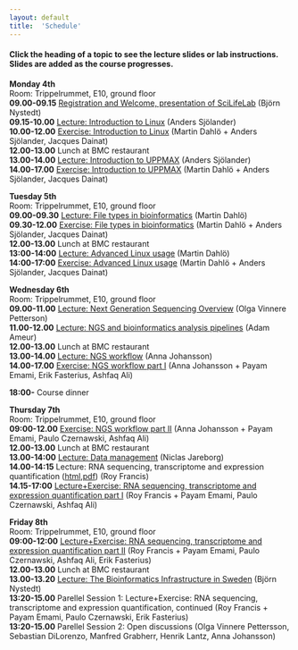 ```yaml
---
layout: default
title:  'Schedule'
---
```


#### Click the heading of a topic to see the lecture slides or lab instructions. Slides are added as the course progresses.




**Monday 4th**  
Room: Trippelrummet, E10, ground floor  
**09.00-09.15** [Registration and Welcome, presentation of SciLifeLab]() (Björn Nystedt)  
**09.15-10.00** [Lecture: Introduction to Linux](slides/linux-tutorial.pdf) (Anders Sjölander)  
**10.00-12.00** [Exercise: Introduction to Linux](labs/linux-intro) (Martin Dahlö + Anders Sjölander, Jacques Dainat)  
**12.00-13.00** Lunch at BMC restaurant  
**13.00-14.00** [Lecture: Introduction to UPPMAX](slides/UPPMAX-tutorial.pdf) (Anders Sjölander)  
**14.00-17.00** [Exercise: Introduction to UPPMAX](labs/uppmax-intro) (Martin Dahlö + Anders Sjölander, Jacques Dainat)  

**Tuesday 5th**  
Room: Trippelrummet, E10, ground floor  
**09.00-09.30** [Lecture: File types in bioinformatics](slides/file_types.pdf) (Martin Dahlö)  
**09.30-12.00** [Exercise: File types in bioinformatics](labs/filetypes) (Martin Dahlö + Anders Sjölander, Jacques Dainat)  
**12.00-13.00** Lunch at BMC restaurant  
**13:00-14:00** [Lecture: Advanced Linux usage](slides/advanced_linux.pdf) (Martin Dahlö)  
**14:00-17:00** [Exercise: Advanced Linux usage](labs/loops_lab) (Martin Dahlö + Anders Sjölander, Jacques Dainat)  

**Wednesday 6th**  
Room: Trippelrummet, E10, ground floor  
**09.00-11.00** [Lecture: Next Generation Sequencing Overview]() (Olga Vinnere Petterson)  
**11.00-12.00** [Lecture: NGS and bioinformatics analysis pipelines]() (Adam Ameur)  
**12.00-13.00** Lunch at BMC restaurant  
**13.00-14.00** [Lecture: NGS workflow]() (Anna Johansson)  
**14.00-17.00** [Exercise: NGS workflow part I]() (Anna Johansson + Payam Emami, Erik Fasterius, Ashfaq Ali)  

**18:00-** Course dinner  

**Thursday 7th**  
Room: Trippelrummet, E10, ground floor  
**09:00-12.00** [Exercise: NGS workflow part II]() (Anna Johansson + Payam Emami, Paulo Czernawski, Ashfaq Ali)  
**12.00-13.00** Lunch at BMC restaurant  
**13.00-14:00** [Lecture: Data management]() (Niclas Jareborg)  
**14.00-14:15** Lecture: RNA sequencing, transcriptome and expression quantification  ([html](),[pdf]()) (Roy Francis)  
**14.15-17:00** [Lecture+Exercise:  RNA sequencing, transcriptome and expression quantification part I]() (Roy Francis + Payam Emami, Paulo Czernawski, Ashfaq Ali)  

**Friday 8th**  
Room: Trippelrummet, E10, ground floor  
**09:00-12:00** [Lecture+Exercise: RNA sequencing, transcriptome and expression quantification part II]() (Roy Francis + Payam Emami, Paulo Czernawski, Ashfaq Ali, Erik Fasterius)  
**12.00-13.00** Lunch at BMC restaurant  
**13.00-13.20** [Lecture: The Bioinformatics Infrastructure in Sweden]() (Björn Nystedt)    
**13:20-15.00** Parellel Session 1: Lecture+Exercise: RNA sequencing, transcriptome and expression quantification, continued (Roy Francis + Payam Emami, Paulo Czernawski, Erik Fasterius)  
**13:20-15.00** Parellel Session 2: Open discussions (Olga Vinnere Pettersson, Sebastian DiLorenzo, Manfred Grabherr, Henrik Lantz, Anna Johansson)  
